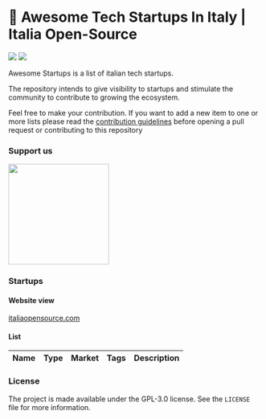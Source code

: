 # 🏡 Awesome Tech Startups In Italy | Italia Open-Source

<img src='https://img.shields.io/badge/list-0-green'> <img src='https://img.shields.io/github/last-commit/italia-opensource/awesome-italia-opensource/main'>

Awesome Startups is a list of italian tech startups.

The repository intends to give visibility to startups and stimulate the community to contribute to growing the ecosystem.

Feel free to make your contribution. If you want to add a new item to one or more lists please read the [contribution guidelines](https://github.com/italia-opensource/awesome-italia-opensource/blob/main/CONTRIBUTING.md) before opening a pull request or contributing to this repository

### Support us

<a href="https://opencollective.com/italia-open-source/donate" target="_blank"><img src="https://opencollective.com/italia-open-source/donate/button@2x.png?color=blue" width=200 /></a>

### Startups

#### Website view

[italiaopensource.com](https://italiaopensource.com/startups)

#### List

| Name | Type | Market | Tags | Description |
| ---- | ---- | ------ | ---- | ----------- |

### License

The project is made available under the GPL-3.0 license. See the `LICENSE` file for more information.